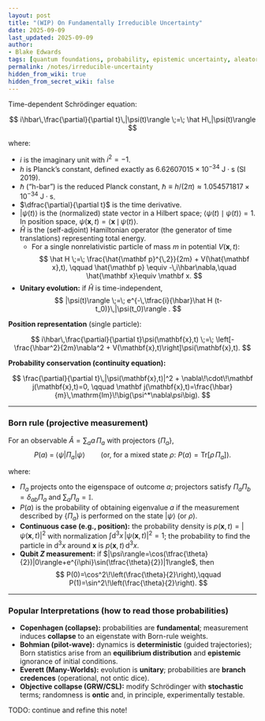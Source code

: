 ```yaml
---
layout: post
title: "(WIP) On Fundamentally Irreducible Uncertainty"
date: 2025-09-09
last_updated: 2025-09-09
author:
- Blake Edwards
tags: [quantum foundations, probability, epistemic uncertainty, aleatoric uncertainty, machine learning, decision theory]
permalink: /notes/irreducible-uncertainty
hidden_from_wiki: true
hidden_from_secret_wiki: false
---
```


Time-dependent Schrödinger equation:

$$
i\hbar\,\frac{\partial}{\partial t}\,|\psi(t)\rangle \;=\; \hat H\,|\psi(t)\rangle
$$

where:
- $i$ is the imaginary unit with $i^2=-1$.
- $h$ is Planck’s constant, defined exactly as $6.62607015\times 10^{-34}\ \mathrm{J\cdot s}$ (SI 2019).
- $\hbar$ (“h-bar”) is the reduced Planck constant, $\hbar \equiv h/(2\pi) \approx 1.054571817\times 10^{-34}\ \mathrm{J\cdot s}$.
- $\dfrac{\partial}{\partial t}$ is the time derivative.
- $\lvert \psi(t) \rangle$ is the (normalized) state vector in a Hilbert space; $\langle \psi(t) \mid \psi(t) \rangle = 1$. In position space, $\psi(\mathbf{x},t)=\langle \mathbf{x}\,\mid\,\psi(t)\rangle$.
- $\hat H$ is the (self-adjoint) Hamiltonian operator (the generator of time translations) representing total energy.
  - For a single nonrelativistic particle of mass $m$ in potential $V(\mathbf{x},t)$:
    $$
    \hat H \;=\; \frac{\hat{\mathbf p}^{\,2}}{2m} + V(\hat{\mathbf x},t), 
    \qquad \hat{\mathbf p} \equiv -\,i\hbar\nabla,\quad \hat{\mathbf x}\equiv \mathbf x.
    $$
- **Unitary evolution:** if $\hat H$ is time-independent,
  $$
  |\psi(t)\rangle \;=\; e^{-\,\tfrac{i}{\hbar}\hat H (t-t_0)}\,|\psi(t_0)\rangle .
  $$


**Position representation** (single particle):

$$
i\hbar\,\frac{\partial}{\partial t}\psi(\mathbf{x},t) \;=\; 
\left[-\frac{\hbar^2}{2m}\nabla^2 + V(\mathbf{x},t)\right]\psi(\mathbf{x},t).
$$

**Probability conservation (continuity equation):**

$$
\frac{\partial}{\partial t}\,|\psi(\mathbf{x},t)|^2 + \nabla\!\cdot\!\mathbf j(\mathbf{x},t)=0,
\qquad 
\mathbf j(\mathbf{x},t)=\frac{\hbar}{m}\,\mathrm{Im}\!\big(\psi^*\nabla\psi\big).
$$

---

### Born rule (projective measurement)

For an observable $\hat A=\sum_a a\,\Pi_a$ with projectors $\{\Pi_a\}$,
$$
P(a)\;=\;\langle\psi|\Pi_a|\psi\rangle
\qquad\text{(or, for a mixed state $\rho$: $P(a)=\mathrm{Tr}[\rho\,\Pi_a]$).}
$$

where:
- $\Pi_a$ projects onto the eigenspace of outcome $a$; projectors satisfy $\Pi_a\Pi_b=\delta_{ab}\Pi_a$ and $\sum_a \Pi_a=\mathbb I$.
- $P(a)$ is the probability of obtaining eigenvalue $a$ if the measurement described by $\{\Pi_a\}$ is performed on the state $\lvert \psi \rangle$ (or $\rho$).
- **Continuous case (e.g., position):** the probability density is $p(\mathbf{x},t)=\lvert \psi(\mathbf{x},t) \rvert^2$ with normalization $\int \mathrm{d}^3x\,\lvert \psi(\mathbf{x},t) \rvert^2=1$; the probability to find the particle in $\mathrm{d}^3x$ around $\mathbf{x}$ is $p(\mathbf{x},t)\,\mathrm{d}^3x$.
- **Qubit $Z$ measurement:** if $|\psi\rangle=\cos(\tfrac{\theta}{2})|0\rangle+e^{i\phi}\sin(\tfrac{\theta}{2})|1\rangle$, then
  $$
  P(0)=\cos^2\!\left(\frac{\theta}{2}\right),\qquad 
  P(1)=\sin^2\!\left(\frac{\theta}{2}\right).
  $$

---

### Popular Interpretations (how to read those probabilities)

- **Copenhagen (collapse):** probabilities are **fundamental**; measurement induces **collapse** to an eigenstate with Born-rule weights.
- **Bohmian (pilot-wave):** dynamics is **deterministic** (guided trajectories); Born statistics arise from an **equilibrium distribution** and **epistemic** ignorance of initial conditions.
- **Everett (Many-Worlds):** evolution is **unitary**; probabilities are **branch credences** (operational, not ontic dice).
- **Objective collapse (GRW/CSL):** modify Schrödinger with **stochastic** terms; randomness is **ontic** and, in principle, experimentally testable.

TODO: continue and refine this note!